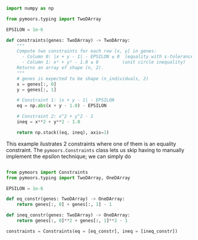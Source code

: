 ```python

import numpy as np

from pymoors.typing import TwoDArray

EPSILON = 1e-6

def constraints(genes: TwoDArray) -> TwoDArray:
    """
    Compute two constraints for each row [x, y] in genes:
      - Column 0: |x + y - 1| - EPSILON ≤ 0  (equality with ε-tolerance)
      - Column 1: x² + y² - 1.0 ≤ 0         (unit circle inequality)
    Returns an array of shape (n, 2).
    """
    # genes is expected to be shape (n_individuals, 2)
    x = genes[:, 0]
    y = genes[:, 1]

    # Constraint 1: |x + y - 1| - EPSILON
    eq = np.abs(x + y - 1.0) - EPSILON

    # Constraint 2: x^2 + y^2 - 1
    ineq = x**2 + y**2 - 1.0

    return np.stack((eq, ineq), axis=1)

```

This example ilustrates 2 constraints where one of them is an equality constraint. The `pymoors.Constraints` class lets us skip having to manually implement the epsilon technique; we can simply do


```python

from pymoors import Constraints
from pymoors.typing import TwoDArray, OneDArray

EPSILON = 1e-6

def eq_constr(genes: TwoDArray) -> OneDArray:
    return genes[:, 0] + genes[:, 1] - 1

def ineq_constr(genes: TwoDArray) -> OneDArray:
    return genes[:, 0]**2 + genes[:, 1]**2 - 1

constraints = Constraints(eq = [eq_constr], ineq = [ineq_constr])

```
